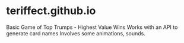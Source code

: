 # teriffect.github.io

Basic Game of Top Trumps - Highest Value Wins
Works with an API to generate card names
Involves some animations, sounds.
